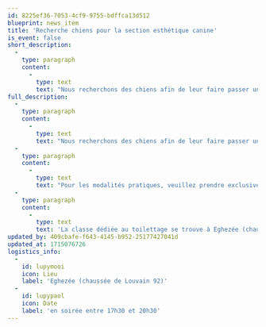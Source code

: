 ```yaml
---
id: 8225ef36-7053-4cf9-9755-bdffca13d512
blueprint: news_item
title: 'Recherche chiens pour la section esthétique canine'
is_event: false
short_description:
  -
    type: paragraph
    content:
      -
        type: text
        text: "Nous recherchons des chiens afin de leur faire passer un moment de détente et de permettre à nos étudiantes d'évoluer dans leurs apprentissages."
full_description:
  -
    type: paragraph
    content:
      -
        type: text
        text: "Nous recherchons des chiens afin de leur faire passer un moment de détente et de permettre à nos étudiantes d'évoluer dans leurs apprentissages."
  -
    type: paragraph
    content:
      -
        type: text
        text: "Pour les modalités pratiques, veuillez prendre exclusivement contact avec Mme Gernez via l'adresse mail: deborah.gernez@namur-cadets.be"
  -
    type: paragraph
    content:
      -
        type: text
        text: 'La classe dédiée au toilettage se trouve à Eghezée (chaussée de Louvain 92), les soins auront lieu en soirée entre 17h30 et 20h30 selon le rendez-vous qui vous sera communiqué.'
updated_by: 409cbafe-f643-4145-b952-25177427041d
updated_at: 1715076726
logistics_info:
  -
    id: lupymooi
    icon: Lieu
    label: 'Eghezée (chaussée de Louvain 92)'
  -
    id: lupypaol
    icon: Date
    label: 'en soirée entre 17h30 et 20h30'
---
```

